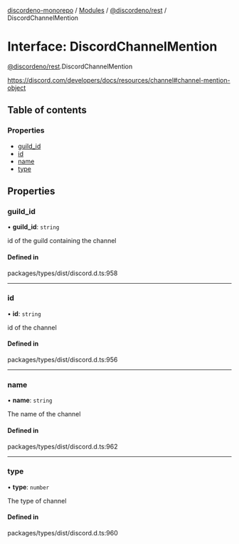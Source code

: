 [discordeno-monorepo](../README.md) / [Modules](../modules.md) / [@discordeno/rest](../modules/discordeno_rest.md) / DiscordChannelMention

# Interface: DiscordChannelMention

[@discordeno/rest](../modules/discordeno_rest.md).DiscordChannelMention

https://discord.com/developers/docs/resources/channel#channel-mention-object

## Table of contents

### Properties

- [guild_id](discordeno_rest.DiscordChannelMention.md#guild_id)
- [id](discordeno_rest.DiscordChannelMention.md#id)
- [name](discordeno_rest.DiscordChannelMention.md#name)
- [type](discordeno_rest.DiscordChannelMention.md#type)

## Properties

### guild_id

• **guild_id**: `string`

id of the guild containing the channel

#### Defined in

packages/types/dist/discord.d.ts:958

---

### id

• **id**: `string`

id of the channel

#### Defined in

packages/types/dist/discord.d.ts:956

---

### name

• **name**: `string`

The name of the channel

#### Defined in

packages/types/dist/discord.d.ts:962

---

### type

• **type**: `number`

The type of channel

#### Defined in

packages/types/dist/discord.d.ts:960

